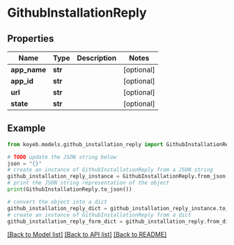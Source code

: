 # GithubInstallationReply


## Properties

Name | Type | Description | Notes
------------ | ------------- | ------------- | -------------
**app_name** | **str** |  | [optional] 
**app_id** | **str** |  | [optional] 
**url** | **str** |  | [optional] 
**state** | **str** |  | [optional] 

## Example

```python
from koyeb.models.github_installation_reply import GithubInstallationReply

# TODO update the JSON string below
json = "{}"
# create an instance of GithubInstallationReply from a JSON string
github_installation_reply_instance = GithubInstallationReply.from_json(json)
# print the JSON string representation of the object
print(GithubInstallationReply.to_json())

# convert the object into a dict
github_installation_reply_dict = github_installation_reply_instance.to_dict()
# create an instance of GithubInstallationReply from a dict
github_installation_reply_form_dict = github_installation_reply.from_dict(github_installation_reply_dict)
```
[[Back to Model list]](../README.md#documentation-for-models) [[Back to API list]](../README.md#documentation-for-api-endpoints) [[Back to README]](../README.md)


